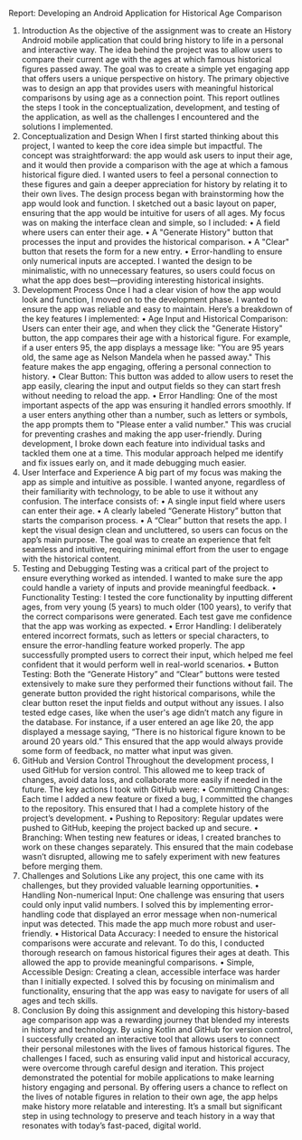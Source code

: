 Report: Developing an Android Application for Historical Age Comparison
1. Introduction
As the objective of the assignment was to create an History  Android mobile application that could bring history to life in a personal and interactive way. The idea behind the project was to allow users to compare their current age with the ages at which famous historical figures passed away. The goal was to create a simple yet engaging app that offers users a unique perspective on history.
The primary objective was to design an app that provides users with meaningful historical comparisons by using age as a connection point. This report outlines the steps I took in the conceptualization, development, and testing of the application, as well as the challenges I encountered and the solutions I implemented.
2. Conceptualization and Design
When I first started thinking about this project, I wanted to keep the core idea simple but impactful. The concept was straightforward: the app would ask users to input their age, and it would then provide a comparison with the age at which a famous historical figure died. I wanted users to feel a personal connection to these figures and gain a deeper appreciation for history by relating it to their own lives.
The design process began with brainstorming how the app would look and function. I sketched out a basic layout on paper, ensuring that the app would be intuitive for users of all ages. My focus was on making the interface clean and simple, so I included:
•	A field where users can enter their age.
•	A "Generate History" button that processes the input and provides the historical comparison.
•	A "Clear" button that resets the form for a new entry.
•	Error-handling to ensure only numerical inputs are accepted.
I wanted the design to be minimalistic, with no unnecessary features, so users could focus on what the app does best—providing interesting historical insights.
3. Development Process
Once I had a clear vision of how the app would look and function, I moved on to the development phase. I wanted to ensure the app was reliable and easy to maintain.
Here’s a breakdown of the key features I implemented:
•	Age Input and Historical Comparison: Users can enter their age, and when they click the "Generate History" button, the app compares their age with a historical figure. For example, if a user enters 95, the app displays a message like: "You are 95 years old, the same age as Nelson Mandela when he passed away." This feature makes the app engaging, offering a personal connection to history.
•	Clear Button: This button was added to allow users to reset the app easily, clearing the input and output fields so they can start fresh without needing to reload the app.
•	Error Handling: One of the most important aspects of the app was ensuring it handled errors smoothly. If a user enters anything other than a number, such as letters or symbols, the app prompts them to "Please enter a valid number." This was crucial for preventing crashes and making the app user-friendly.
During development, I broke down each feature into individual tasks and tackled them one at a time. This modular approach helped me identify and fix issues early on, and it made debugging much easier.
4. User Interface and Experience
A big part of my focus was making the app as simple and intuitive as possible. I wanted anyone, regardless of their familiarity with technology, to be able to use it without any confusion.
The interface consists of:
•	A single input field where users can enter their age.
•	A clearly labeled “Generate History” button that starts the comparison process.
•	A “Clear” button that resets the app.
I kept the visual design clean and uncluttered, so users can focus on the app’s main purpose. The goal was to create an experience that felt seamless and intuitive, requiring minimal effort from the user to engage with the historical content.
5. Testing and Debugging
Testing was a critical part of the project to ensure everything worked as intended. I wanted to make sure the app could handle a variety of inputs and provide meaningful feedback.
•	Functionality Testing: I tested the core functionality by inputting different ages, from very young (5 years) to much older (100 years), to verify that the correct comparisons were generated. Each test gave me confidence that the app was working as expected.
•	Error Handling: I deliberately entered incorrect formats, such as letters or special characters, to ensure the error-handling feature worked properly. The app successfully prompted users to correct their input, which helped me feel confident that it would perform well in real-world scenarios.
•	Button Testing: Both the “Generate History” and “Clear” buttons were tested extensively to make sure they performed their functions without fail. The generate button provided the right historical comparisons, while the clear button reset the input fields and output without any issues.
I also tested edge cases, like when the user's age didn’t match any figure in the database. For instance, if a user entered an age like 20, the app displayed a message saying, “There is no historical figure known to be around 20 years old.” This ensured that the app would always provide some form of feedback, no matter what input was given.
6. GitHub and Version Control
Throughout the development process, I used GitHub for version control. This allowed me to keep track of changes, avoid data loss, and collaborate more easily if needed in the future.
The key actions I took with GitHub were:
•	Committing Changes: Each time I added a new feature or fixed a bug, I committed the changes to the repository. This ensured that I had a complete history of the project’s development.
•	Pushing to Repository: Regular updates were pushed to GitHub, keeping the project backed up and secure.
•	Branching: When testing new features or ideas, I created branches to work on these changes separately. This ensured that the main codebase wasn’t disrupted, allowing me to safely experiment with new features before merging them.
7. Challenges and Solutions
Like any project, this one came with its challenges, but they provided valuable learning opportunities.
•	Handling Non-numerical Input: One challenge was ensuring that users could only input valid numbers. I solved this by implementing error-handling code that displayed an error message when non-numerical input was detected. This made the app much more robust and user-friendly.
•	Historical Data Accuracy: I needed to ensure the historical comparisons were accurate and relevant. To do this, I conducted thorough research on famous historical figures their ages at death. This allowed the app to provide meaningful comparisons.
•	Simple, Accessible Design: Creating a clean, accessible interface was harder than I initially expected. I solved this by focusing on minimalism and functionality, ensuring that the app was easy to navigate for users of all ages and tech skills.
8. Conclusion
By doing this assignment and developing this history-based age comparison app was a rewarding journey that blended my interests in history and technology. By using Kotlin and GitHub for version control, I successfully created an interactive tool that allows users to connect their personal milestones with the lives of famous historical figures. The challenges I faced, such as ensuring valid input and historical accuracy, were overcome through careful design and iteration.
This project demonstrated the potential for mobile applications to make learning history engaging and personal. By offering users a chance to reflect on the lives of notable figures in relation to their own age, the app helps make history more relatable and interesting. It’s a small but significant step in using technology to preserve and teach history in a way that resonates with today’s fast-paced, digital world.

